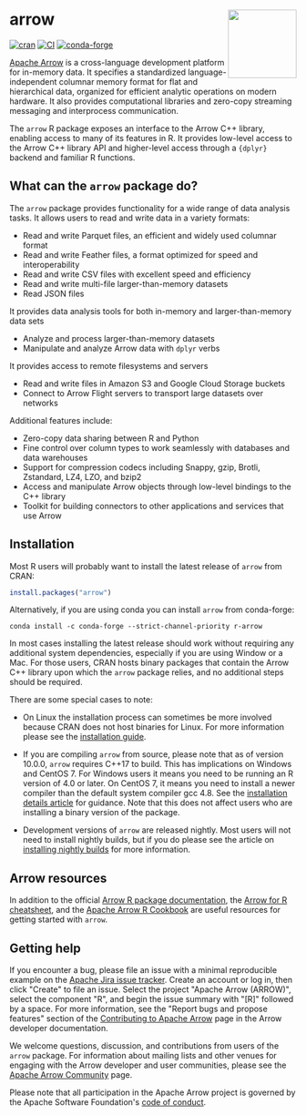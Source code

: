 # arrow <img src="https://arrow.apache.org/img/arrow-logo_hex_black-txt_white-bg.png" align="right" alt="" width="120" />

[![cran](https://www.r-pkg.org/badges/version-last-release/arrow)](https://cran.r-project.org/package=arrow)
[![CI](https://github.com/apache/arrow/workflows/R/badge.svg?event=push)](https://github.com/apache/arrow/actions?query=workflow%3AR+branch%3Amaster+event%3Apush)
[![conda-forge](https://img.shields.io/conda/vn/conda-forge/r-arrow.svg)](https://anaconda.org/conda-forge/r-arrow)

[Apache Arrow](https://arrow.apache.org/) is a cross-language
development platform for in-memory data. It specifies a standardized
language-independent columnar memory format for flat and hierarchical
data, organized for efficient analytic operations on modern hardware. It
also provides computational libraries and zero-copy streaming messaging
and interprocess communication.

The `arrow` R package exposes an interface to the Arrow C++ library,
enabling access to many of its features in R. It provides low-level
access to the Arrow C++ library API and higher-level access through a
`{dplyr}` backend and familiar R functions.

## What can the `arrow` package do?

The `arrow` package provides functionality for a wide range of data analysis
tasks. It allows users to read and write data in a variety formats:

-   Read and write Parquet files, an efficient and widely used columnar format
-   Read and write Feather files, a format optimized for speed and
    interoperability
-   Read and write CSV files with excellent speed and efficiency
-   Read and write multi-file larger-than-memory datasets
-   Read JSON files

It provides data analysis tools for both in-memory and larger-than-memory data sets

-   Analyze and process larger-than-memory datasets
-   Manipulate and analyze Arrow data with `dplyr` verbs

It provides access to remote filesystems and servers

-   Read and write files in Amazon S3 and Google Cloud Storage buckets
-   Connect to Arrow Flight servers to transport large datasets over networks  
    
Additional features include:

-   Zero-copy data sharing between R and Python
-   Fine control over column types to work seamlessly
    with databases and data warehouses
-   Support for compression codecs including Snappy, gzip, Brotli,
    Zstandard, LZ4, LZO, and bzip2
-   Access and manipulate Arrow objects through low-level bindings
    to the C++ library
-   Toolkit for building connectors to other applications
    and services that use Arrow

## Installation

Most R users will probably want to install the latest release of `arrow` 
from CRAN:

``` r
install.packages("arrow")
```

Alternatively, if you are using conda you can install `arrow` from conda-forge:

``` shell
conda install -c conda-forge --strict-channel-priority r-arrow
```

In most cases installing the latest release should work without 
requiring any additional system dependencies, especially if you are using 
Window or a Mac. For those users, CRAN hosts binary packages that contain 
the Arrow C++ library upon which the `arrow` package relies, and no 
additional steps should be required.

There are some special cases to note:

- On Linux the installation process can sometimes be more involved because 
CRAN does not host binaries for Linux. For more information please see the [installation guide](https://arrow.apache.org/docs/r/articles/install.html).

- If you are compiling `arrow` from source, please note that as of version 
10.0.0, `arrow` requires C++17 to build. This has implications on Windows and
CentOS 7. For Windows users it means you need to be running an R version of 
4.0 or later. On CentOS 7, it means you need to install a newer compiler 
than the default system compiler gcc 4.8. See the [installation details article](https://arrow.apache.org/docs/r/articles/developers/install_details.html) for guidance. Note that 
this does not affect users who are installing a binary version of the package.

- Development versions of `arrow` are released nightly. Most users will not 
need to install nightly builds, but if you do please see the article on [installing nightly builds](https://arrow.apache.org/docs/r/articles/install_nightly.html) for more information.

## Arrow resources 

In addition to the official [Arrow R package documentation](https://arrow.apache.org/docs/r/), the [Arrow for R cheatsheet](https://github.com/apache/arrow/blob/-/r/cheatsheet/arrow-cheatsheet.pdf), and the [Apache Arrow R Cookbook](https://arrow.apache.org/cookbook/r/index.html) are useful resources for getting started with `arrow`.

## Getting help

If you encounter a bug, please file an issue with a minimal reproducible
example on the [Apache Jira issue
tracker](https://issues.apache.org/jira/projects/ARROW/issues). Create
an account or log in, then click "Create" to file an issue. Select the
project "Apache Arrow (ARROW)", select the component "R", and begin
the issue summary with "[R]" followed by a space. For more
information, see the "Report bugs and propose features" section of the
[Contributing to Apache
Arrow](https://arrow.apache.org/docs/developers/contributing.html) page
in the Arrow developer documentation.

We welcome questions, discussion, and contributions from users of the
`arrow` package. For information about mailing lists and other venues
for engaging with the Arrow developer and user communities, please see
the [Apache Arrow Community](https://arrow.apache.org/community/) page.

Please note that all participation in the Apache Arrow project is 
governed by the Apache Software Foundation's [code of
conduct](https://www.apache.org/foundation/policies/conduct.html).
